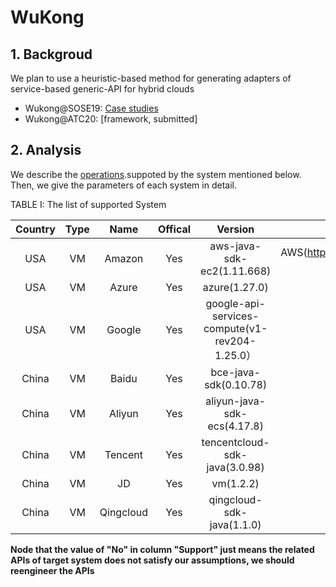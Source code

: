 # WuKong

##  1. Backgroud

  We plan to use a heuristic-based method for generating adapters of service-based generic-API for hybrid clouds
  
  - Wukong@SOSE19: [Case studies](https://ieeexplore.ieee.org/document/8705827)
  - Wukong@ATC20: [framework, submitted]

##  2. Analysis

We describe the [operations](docs/Operations.md).suppoted by the system mentioned below.
Then, we give the parameters of each system in detail.


TABLE I: The list of supported System

|  Country  |   Type    |   Name    |  Offical  |  Version  |      Document       |
| :-------: | :-------: | :-------: | :-------: | :-------: |      :-------:      |
|  USA      |     VM    |   Amazon    |    Yes    |   aws-java-sdk-ec2(1.11.668)                       | AWS(https://docs.aws.amazon.com/zh_cn/AmazonECS/latest/developerguide/logging-using-cloudtrail.html) |
|  USA      |     VM    |   Azure     |    Yes    |   azure(1.27.0)                                    |  |
|  USA      |     VM    |   Google    |    Yes    |   google-api-services-compute(v1-rev204-1.25.0）   |  |
|  China    |     VM    |   Baidu     |    Yes    |   bce-java-sdk(0.10.78)                            |  |
|  China    |     VM    |   Aliyun    |    Yes    |   aliyun-java-sdk-ecs(4.17.8)                      | aliyun(https://help.aliyun.com/document_detail/25484.html) |
|  China    |     VM    |   Tencent   |    Yes    |   tencentcloud-sdk-java(3.0.98)                    |  |
|  China    |     VM    |   JD        |    Yes    |   vm(1.2.2)                                        |  |
|  China    |     VM    |   Qingcloud |    Yes    |   qingcloud-sdk-java(1.1.0)                        |  |


**Node that the value of "No" in column "Support" just means the related APIs
of target system does not satisfy our assumptions, we should reengineer the APIs**


